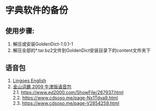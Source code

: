 # 字典软件的备份
## 使用步骤:
1. 解压或安装GoldenDict-1.0.1-1
2. 解压全部的*.tar.bz2文件到GoldenDict安装目录下的content文件夹下




## 语音包
1. [Lingoes English](http://www.lingoes.cn/download/speech/Lingoes%20English.zip)
2. [金山词霸 2009 牛津版语音包](https://www.ed2000.com/ShowFile/267937.html)     
 2.1. https://www.ed2000.com/ShowFile/267937.html  
 2.2. https://www.cdsoso.me/page-Nx1Tdya9.html  
 2.3. https://www.cdsoso.me/page-V2854259.html  
 